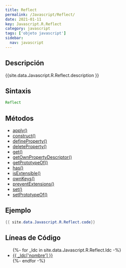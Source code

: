 ```yaml
---
title: Reflect
permalink: /Javascript/Reflect/
date: 2021-01-11
key: Javascript.R.Reflect
category: javascript
tags: ['objeto javascript']
sidebar: 
  nav: javascript
---
```


## Descripción
{{site.data.Javascript.R.Reflect.description }}

## Sintaxis
~~~javascript
Reflect
~~~

## Métodos
* [apply()](/Javascript/Reflect/apply)
* [construct()](/Javascript/Reflect/construct)
* [defineProperty()](/Javascript/Reflect/defineProperty)
* [deleteProperty()](/Javascript/Reflect/deleteProperty)
* [get()](/Javascript/Reflect/get)
* [getOwnPropertyDescriptor()](/Javascript/Reflect/getOwnPropertyDescriptor)
* [getPrototypeOf()](/Javascript/Reflect/getPrototypeOf)
* [has()](/Javascript/Reflect/has)
* [isExtensible()](/Javascript/Reflect/isExtensible)
* [ownKeys()](/Javascript/Reflect/ownKeys)
* [preventExtensions()](/Javascript/Reflect/preventExtensions)
* [set()](/Javascript/Reflect/set)
* [setPrototypeOf()](/Javascript/Reflect/setPrototypeOf)

## Ejemplo
~~~java
{{ site.data.Javascript.R.Reflect.code}}
~~~

## Líneas de Código
<ul>
{%- for _ldc in site.data.Javascript.R.Reflect.ldc -%}
   <li>
       <a href="{{_ldc['url'] }}">{{ _ldc['nombre'] }}</a>
   </li>
{%- endfor -%}
</ul>
